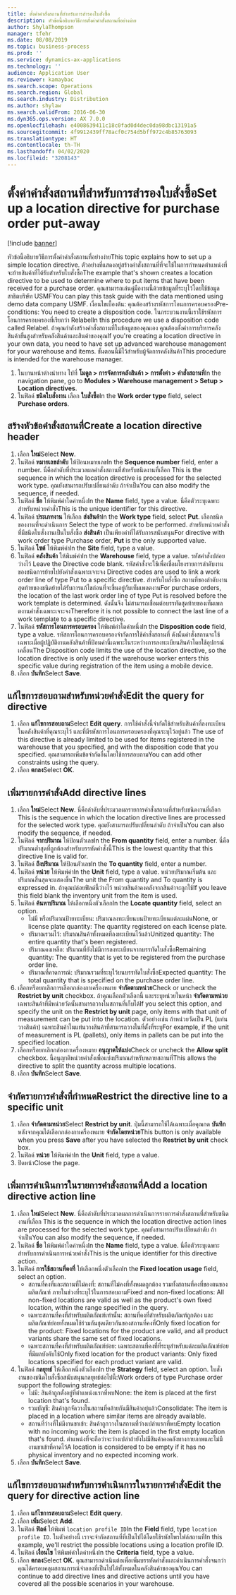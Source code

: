 ```yaml
---
title: ตั้งค่าคำสั่งสถานที่สำหรับการสำรองใบสั่งซื้อ
description: หัวข้อนี้อธิบายวิธีการตั้งค่าคำสั่งสถานที่อย่างง่าย
author: ShylaThompson
manager: tfehr
ms.date: 08/08/2019
ms.topic: business-process
ms.prod: ''
ms.service: dynamics-ax-applications
ms.technology: ''
audience: Application User
ms.reviewer: kamaybac
ms.search.scope: Operations
ms.search.region: Global
ms.search.industry: Distribution
ms.author: shylaw
ms.search.validFrom: 2016-06-30
ms.dyn365.ops.version: AX 7.0.0
ms.openlocfilehash: e4008639411c18c0fad0d4dec0da98dbc13191a5
ms.sourcegitcommit: 4f9912439ff78acf0c754d5bff972c4b85763093
ms.translationtype: HT
ms.contentlocale: th-TH
ms.lasthandoff: 04/02/2020
ms.locfileid: "3208143"
---
```

# <a name="set-up-a-location-directive-for-purchase-order-put-away"></a><span data-ttu-id="ece68-103">ตั้งค่าคำสั่งสถานที่สำหรับการสำรองใบสั่งซื้อ</span><span class="sxs-lookup"><span data-stu-id="ece68-103">Set up a location directive for purchase order put-away</span></span>

[!include [banner](../../includes/banner.md)]

<span data-ttu-id="ece68-104">หัวข้อนี้อธิบายวิธีการตั้งค่าคำสั่งสถานที่อย่างง่าย</span><span class="sxs-lookup"><span data-stu-id="ece68-104">This topic explains how to set up a simple location directive.</span></span> <span data-ttu-id="ece68-105">ตัวอย่างที่แสดงอยู่สร้างคำสั่งสถานที่ที่จะใช้ในการกำหนดตำแหน่งที่จะย้ายสินค้าที่ได้รับสำหรับใบสั่งซื้อ</span><span class="sxs-lookup"><span data-stu-id="ece68-105">The example that's shown creates a location directive to be used to determine where to put items that have been received for a purchase order.</span></span> <span data-ttu-id="ece68-106">คุณสามารถเล่นคู่มืองานนี้ด้วยข้อมูลที่ระบุไว้โดยใช้ข้อมูลสาธิตบริษัท USMF</span><span class="sxs-lookup"><span data-stu-id="ece68-106">You can play this task guide with the data mentioned using demo data company USMF.</span></span> <span data-ttu-id="ece68-107">เงื่อนไขเบื้องต้น: คุณต้องสร้างรหัสการโอนการครอบครอง</span><span class="sxs-lookup"><span data-stu-id="ece68-107">Pre-conditions: You need to create a disposition code.</span></span> <span data-ttu-id="ece68-108">ในกระบวนงานนี้เราใช้รหัสการโอนการครอบครองที่เรียกว่า Relabel</span><span class="sxs-lookup"><span data-stu-id="ece68-108">In this procedure we use a disposition code called Relabel.</span></span> <span data-ttu-id="ece68-109">ถ้าคุณกำลังสร้างคำสั่งสถานที่ในข้อมูลของคุณเอง คุณต้องตั้งค่าการบริหารคลังสินค้าขั้นสูงสำหรับคลังสินค้าและสินค้าของคุณ</span><span class="sxs-lookup"><span data-stu-id="ece68-109">If you're creating a location directive in your own data, you need to have set up advanced warehouse management for your warehouse and items.</span></span> <span data-ttu-id="ece68-110">ขั้นตอนนี้มีไว้สำหรับผู้จัดการคลังสินค้า</span><span class="sxs-lookup"><span data-stu-id="ece68-110">This procedure is intended for the warehouse manager.</span></span>

1. <span data-ttu-id="ece68-111">ในบานหน้าต่างนำทาง ไปที่ **โมดูล > การจัดการคลังสินค้า > การตั้งค่า > คำสั่งสถานที่**</span><span class="sxs-lookup"><span data-stu-id="ece68-111">In the navigation pane, go to **Modules > Warehouse management > Setup > Location directives**.</span></span>
2. <span data-ttu-id="ece68-112">ในฟิลด์ **ชนิดใบสั่งงาน** เลือก **ใบสั่งซื้อ**</span><span class="sxs-lookup"><span data-stu-id="ece68-112">In the **Work order type** field, select **Purchase orders**.</span></span>

## <a name="create-a-location-directive-header"></a><span data-ttu-id="ece68-113">สร้างหัวข้อคำสั่งสถานที่</span><span class="sxs-lookup"><span data-stu-id="ece68-113">Create a location directive header</span></span>
1. <span data-ttu-id="ece68-114">เลือก **ใหม่**</span><span class="sxs-lookup"><span data-stu-id="ece68-114">Select **New**.</span></span>
2. <span data-ttu-id="ece68-115">ในฟิลด์ **หมายเลขลำดับ** ให้ป้อนหมายเลข</span><span class="sxs-lookup"><span data-stu-id="ece68-115">In the **Sequence number** field, enter a number.</span></span> <span data-ttu-id="ece68-116">นี่คือลำดับที่ประมวลผลคำสั่งสถานที่สำหรับชนิดงานที่เลือก </span><span class="sxs-lookup"><span data-stu-id="ece68-116">This is the sequence in which the location directive is processed for the selected work type.</span></span> <span data-ttu-id="ece68-117">คุณยังสามารถปรับเปลี่ยนลำดับ ถ้าจำเป็น</span><span class="sxs-lookup"><span data-stu-id="ece68-117">You can also modify the sequence, if needed.</span></span>  
3. <span data-ttu-id="ece68-118">ในฟิลด์ **ชื่อ** ให้พิมพ์ค่าใดค่าหนึ่ง</span><span class="sxs-lookup"><span data-stu-id="ece68-118">In the **Name** field, type a value.</span></span> <span data-ttu-id="ece68-119">นี่คือตัวระบุเฉพาะสำหรับหน่วยคำสั่ง</span><span class="sxs-lookup"><span data-stu-id="ece68-119">This is the unique identifier for this directive.</span></span>  
4. <span data-ttu-id="ece68-120">ในฟิลด์ **ประเภทงาน** ให้เลือก **ส่งสินค้า**</span><span class="sxs-lookup"><span data-stu-id="ece68-120">In the **Work type** field, select **Put**.</span></span> <span data-ttu-id="ece68-121">เลือกชนิดของงานที่จะดำเนินการ </span><span class="sxs-lookup"><span data-stu-id="ece68-121">Select the type of work to be performed.</span></span> <span data-ttu-id="ece68-122">สำหรับหน่วยคำสั่งที่มีชนิดใบสั่งงานเป็นใบสั่งซื้อ **ส่งสินค้า** เป็นเพียงค่าที่ได้รับการสนับสนุน</span><span class="sxs-lookup"><span data-stu-id="ece68-122">For directive with work order type Purchase order, **Put** is the only supported value.</span></span>  
5. <span data-ttu-id="ece68-123">ในฟิลด์ **ไซต์** ให้พิมพ์ค่า</span><span class="sxs-lookup"><span data-stu-id="ece68-123">In the **Site** field, type a value.</span></span>
6. <span data-ttu-id="ece68-124">ในฟิลด์ **คลังสินค้า** ให้พิมพ์ค่า</span><span class="sxs-lookup"><span data-stu-id="ece68-124">In the **Warehouse** field, type a value.</span></span> <span data-ttu-id="ece68-125">รหัสคำสั่งปล่อยว่างไว้ </span><span class="sxs-lookup"><span data-stu-id="ece68-125">Leave the Directive code blank.</span></span>  <span data-ttu-id="ece68-126">รหัสคำสั่งจะใช้เพื่อเชื่อมโยงรายการลำดับงานของชนิดการย้ายไปยังคำสั่งเฉพาะเจาะจง </span><span class="sxs-lookup"><span data-stu-id="ece68-126">Directive codes are used to link a work order line of type Put to a specific directive.</span></span> <span data-ttu-id="ece68-127">สำหรับใบสั่งซื้อ สถานที่ของลำดับงานสุดท้ายของชนิดย้ายได้รับการแก้ไขก่อนที่จะขึ้นอยู่กับเท็มเพลตงาน</span><span class="sxs-lookup"><span data-stu-id="ece68-127">For purchase orders, the location of the last work order line of type Put is resolved before the work template is determined.</span></span> <span data-ttu-id="ece68-128">ดังนั้นจึง ไม่สามารถเชื่อมต่อบรรทัดสุดท้ายของเท็มเพลตงานคำสั่งเฉพาะเจาะจง</span><span class="sxs-lookup"><span data-stu-id="ece68-128">Therefore it is not possible to connect the last line of a work template to a specific directive.</span></span>   
7. <span data-ttu-id="ece68-129">ในฟิลด์ **รหัสการโอนการครอบครอง** ให้พิมพ์ค่าใดค่าหนึ่ง</span><span class="sxs-lookup"><span data-stu-id="ece68-129">In the **Disposition code** field, type a value.</span></span> <span data-ttu-id="ece68-130">รหัสการโอนการครอบครองจำกัดการใช้คำสั่งสถานที่ ดังนั้นคำสั่งสถานจะใช้เฉพาะเมื่อผู้ปฏิบัติงานคลังสินค้าที่ป้อนค่านี้เฉพาะในระหว่างการลงทะเบียนสินค้าโดยใช้อุปกรณ์เคลื่อน</span><span class="sxs-lookup"><span data-stu-id="ece68-130">The Disposition code limits the use of the location directive, so the location directive is only used if the warehouse worker enters this specific value during registration of the item using a mobile device.</span></span>  
8. <span data-ttu-id="ece68-131">เลือก **บันทึก**</span><span class="sxs-lookup"><span data-stu-id="ece68-131">Select **Save**.</span></span>

## <a name="edit-the-query-for-directive"></a><span data-ttu-id="ece68-132">แก้ไขการสอบถามสำหรับหน่วยคำสั่ง</span><span class="sxs-lookup"><span data-stu-id="ece68-132">Edit the query for directive</span></span>
1. <span data-ttu-id="ece68-133">เลือก **แก้ไขการสอบถาม**</span><span class="sxs-lookup"><span data-stu-id="ece68-133">Select **Edit query**.</span></span> <span data-ttu-id="ece68-134">การใช้คำสั่งนี้จำกัดใช้สำหรับสินค้าที่ลงทะเบียน ในคลังสินค้าที่คุณระบุไว้ และที่มีรหัสการโอนการครอบครองที่คุณระบุไว้อยู่แล้ว </span><span class="sxs-lookup"><span data-stu-id="ece68-134">The use of this directive is already limited to be used for items registered in the warehouse that you specified, and with the disposition code that you specified.</span></span> <span data-ttu-id="ece68-135">คุณสามารถเพิ่มข้อจำกัดอื่นโดยใช้การสอบถาม</span><span class="sxs-lookup"><span data-stu-id="ece68-135">You can add other constraints using the query.</span></span>  
2. <span data-ttu-id="ece68-136">เลือก **ตกลง**</span><span class="sxs-lookup"><span data-stu-id="ece68-136">Select **OK**.</span></span>

## <a name="add-directive-lines"></a><span data-ttu-id="ece68-137">เพิ่มรายการคำสั่ง</span><span class="sxs-lookup"><span data-stu-id="ece68-137">Add directive lines</span></span>
1. <span data-ttu-id="ece68-138">เลือก **ใหม่**</span><span class="sxs-lookup"><span data-stu-id="ece68-138">Select **New**.</span></span> <span data-ttu-id="ece68-139">นี่คือลำดับที่ประมวลผลรายการคำสั่งสถานที่สำหรับชนิดงานที่เลือก </span><span class="sxs-lookup"><span data-stu-id="ece68-139">This is the sequence in which the location directive lines are processed for the selected work type.</span></span> <span data-ttu-id="ece68-140">คุณยังสามารถปรับเปลี่ยนลำดับ ถ้าจำเป็น</span><span class="sxs-lookup"><span data-stu-id="ece68-140">You can also modify the sequence, if needed.</span></span>  
2. <span data-ttu-id="ece68-141">ในฟิลด์ **จากปริมาณ** ให้ป้อนตัวเลข</span><span class="sxs-lookup"><span data-stu-id="ece68-141">In the **From quantity** field, enter a number.</span></span> <span data-ttu-id="ece68-142">นี่คือปริมาณต่ำสุดที่ถูกต้องสำหรับบรรทัดคำสั่งนี้</span><span class="sxs-lookup"><span data-stu-id="ece68-142">This is the lowest quantity that this directive line is valid for.</span></span>  
3. <span data-ttu-id="ece68-143">ในฟิลด์ **ถึงปริมาณ** ให้ป้อนตัวเลข</span><span class="sxs-lookup"><span data-stu-id="ece68-143">In the **To quantity** field, enter a number.</span></span>
4. <span data-ttu-id="ece68-144">ในฟิลด์ **หน่วย** ให้พิมพ์ค่า</span><span class="sxs-lookup"><span data-stu-id="ece68-144">In the **Unit** field, type a value.</span></span> <span data-ttu-id="ece68-145">หน่วยปริมาณเริ่มต้น และปริมาณสิ้นสุดจะแสดงขึ้น</span><span class="sxs-lookup"><span data-stu-id="ece68-145">The unit the From quantity and To quantity is expressed in.</span></span> <span data-ttu-id="ece68-146">ถ้าคุณปล่อยฟิลด์นี้ว่างไว้ หน่วยสินค้าคงคลังจากสินค้าจะถูกใช้</span><span class="sxs-lookup"><span data-stu-id="ece68-146">If you leave this field blank the inventory unit from the item is used.</span></span>  
5. <span data-ttu-id="ece68-147">ในฟิลด์ **ค้นหาปริมาณ** ให้เลือกหนึ่งตัวเลือก</span><span class="sxs-lookup"><span data-stu-id="ece68-147">In the **Locate quantity** field, select an option.</span></span>
    - <span data-ttu-id="ece68-148">ไม่มี หรือปริมาณป้ายทะเบียน: ปริมาณลงทะเบียนบนป้ายทะเบียนแต่ละแผ่น</span><span class="sxs-lookup"><span data-stu-id="ece68-148">None, or license plate quantity: The quantity registered on each license plate.</span></span>  
    - <span data-ttu-id="ece68-149">ปริมาณรวมไว้: ปริมาณสินค้าทั้งหมดที่ลงทะเบียนไว้แล้ว</span><span class="sxs-lookup"><span data-stu-id="ece68-149">Unitized quantity: The entire quantity that's been registered.</span></span>  
    - <span data-ttu-id="ece68-150">ปริมาณคงเหลือ: ปริมาณที่ยังไม่มีการลงทะเบียนจากบรรทัดใบสั่งซื้อ</span><span class="sxs-lookup"><span data-stu-id="ece68-150">Remaining quantity: The quantity that is yet to be registered from the purchase order line.</span></span>  
    - <span data-ttu-id="ece68-151">ปริมาณที่คาดการณ์: ปริมาณรวมที่ระบุไว้บนบรรทัดใบสั่งซื้อ</span><span class="sxs-lookup"><span data-stu-id="ece68-151">Expected quantity: The total quantity that is specified on the purchase order line.</span></span>  
6. <span data-ttu-id="ece68-152">เลือกหรือยกเลิกการเลือกกล่องกาเครื่องหมาย **จำกัดตามหน่วย**</span><span class="sxs-lookup"><span data-stu-id="ece68-152">Check or uncheck the **Restrict by unit** checkbox.</span></span> <span data-ttu-id="ece68-153">ถ้าคุณเลือกตัวเลือกนี้ และระบุหน่วยในหน้า **จำกัดตามหน่วย** เฉพาะสินค้าที่มีหน่วยวัดนั้นสามารถวางในสถานที่เก็บได้</span><span class="sxs-lookup"><span data-stu-id="ece68-153">If you select this option, and specify the unit on the **Restrict by unit** page, only items with that unit of measurement can be put into the location.</span></span> <span data-ttu-id="ece68-154">ตัวอย่างเช่น ถ้าหน่วยวัดเป็น PL (แท่นวางสินค้า) เฉพาะสินค้าในแท่นวางสินค้าที่สามารถวางในที่ตั้งที่ระบุ</span><span class="sxs-lookup"><span data-stu-id="ece68-154">For example, if the unit of measurement is PL (pallets), only items in pallets can be put into the specified location.</span></span>  
7. <span data-ttu-id="ece68-155">เลือกหรือยกเลิกกล่องกาเครื่องหมาย **อนุญาตให้แบ่ง**</span><span class="sxs-lookup"><span data-stu-id="ece68-155">Check or uncheck the **Allow split** checkbox.</span></span> <span data-ttu-id="ece68-156">นี้อนุญาติหน่วยคำสั่งเพื่อแบ่งปริมาณสำหรับหลายสถานที่</span><span class="sxs-lookup"><span data-stu-id="ece68-156">This allows the directive to split the quantity across multiple locations.</span></span>  
8. <span data-ttu-id="ece68-157">เลือก **บันทึก**</span><span class="sxs-lookup"><span data-stu-id="ece68-157">Select **Save**.</span></span>

## <a name="restrict-the-directive-line-to-a-specific-unit"></a><span data-ttu-id="ece68-158">จำกัดรายการคำสั่งที่กำหนด</span><span class="sxs-lookup"><span data-stu-id="ece68-158">Restrict the directive line to a specific unit</span></span>
1. <span data-ttu-id="ece68-159">เลือก **จำกัดตามหน่วย**</span><span class="sxs-lookup"><span data-stu-id="ece68-159">Select **Restrict by unit**.</span></span> <span data-ttu-id="ece68-160">ปุ่มนี้สามารถใช้ได้เฉพาะเมื่อคุณกด **บันทึก** หลังจากคุณได้เลือกกล่องกาเครื่องหมาย **จำกัดโดยหน่วย**</span><span class="sxs-lookup"><span data-stu-id="ece68-160">This button is only available when you press **Save** after you have selected the **Restrict by unit** check box.</span></span>  
2. <span data-ttu-id="ece68-161">ในฟิลด์ **หน่วย** ให้พิมพ์ค่า</span><span class="sxs-lookup"><span data-stu-id="ece68-161">In the **Unit** field, type a value.</span></span>
3. <span data-ttu-id="ece68-162">ปิดหน้า</span><span class="sxs-lookup"><span data-stu-id="ece68-162">Close the page.</span></span>

## <a name="add-a-location-directive-action-line"></a><span data-ttu-id="ece68-163">เพิ่มการดำเนินการในรายการคำสั่งสถานที่</span><span class="sxs-lookup"><span data-stu-id="ece68-163">Add a location directive action line</span></span>
1. <span data-ttu-id="ece68-164">เลือก **ใหม่**</span><span class="sxs-lookup"><span data-stu-id="ece68-164">Select **New**.</span></span> <span data-ttu-id="ece68-165">นี่คือลำดับที่ประมวลผลการดำเนินการรายการคำสั่งสถานที่สำหรับชนิดงานที่เลือก </span><span class="sxs-lookup"><span data-stu-id="ece68-165">This is the sequence in which the location directive action lines are processed for the selected work type.</span></span> <span data-ttu-id="ece68-166">คุณยังสามารถปรับเปลี่ยนลำดับ ถ้าจำเป็น</span><span class="sxs-lookup"><span data-stu-id="ece68-166">You can also modify the sequence, if needed.</span></span>  
2. <span data-ttu-id="ece68-167">ในฟิลด์ **ชื่อ** ให้พิมพ์ค่าใดค่าหนึ่ง</span><span class="sxs-lookup"><span data-stu-id="ece68-167">In the **Name** field, type a value.</span></span> <span data-ttu-id="ece68-168">นี่คือตัวระบุเฉพาะสำหรับการดำเนินการหน่วยคำสั่ง</span><span class="sxs-lookup"><span data-stu-id="ece68-168">This is the unique identifier for this directive action.</span></span>  
3. <span data-ttu-id="ece68-169">ในฟิลด์ **การใช้สถานที่คงที่** ให้เลือกหนึ่งตัวเลือก</span><span class="sxs-lookup"><span data-stu-id="ece68-169">In the **Fixed location usage** field, select an option.</span></span>
    - <span data-ttu-id="ece68-170">สถานที่คงที่และสถานที่ไม่คงที่: สถานที่ไม่คงที่ทั้งหมดถูกต้อง รวมทั้งสถานที่คงที่ของตนของผลิตภัณฑ์ ภายในช่วงที่ระบุไว้ในการสอบถาม</span><span class="sxs-lookup"><span data-stu-id="ece68-170">Fixed and non-fixed locations: All non-fixed locations are valid as well as the product's own fixed location, within the range specified in the query.</span></span>  
    - <span data-ttu-id="ece68-171">เฉพาะสถานที่คงที่สำหรับผลิตภัณฑ์เท่านั้น: สถานที่คงที่สำหรับผลิตภัณฑ์ถูกต้อง และผลิตภัณฑ์ย่อยทั้งหมดใช้ร่วมกันชุดเดียวกันของสถานที่คงที่</span><span class="sxs-lookup"><span data-stu-id="ece68-171">Only fixed location for the product: Fixed locations for the product are valid, and all product variants share the same set of fixed locations.</span></span>  
    - <span data-ttu-id="ece68-172">เฉพาะสถานที่คงที่สำหรับผลิตภัณฑ์ย่อย: เฉพาะสถานที่คงที่ที่ระบุสำหรับแต่ละผลิตภัณฑ์ย่อยที่มีผลบังคับใช้</span><span class="sxs-lookup"><span data-stu-id="ece68-172">Only fixed location for the product variants: Only fixed locations specified for each product variant are valid.</span></span>  
4. <span data-ttu-id="ece68-173">ในฟิลด์ **กลยุทธ์** ให้เลือกหนึ่งตัวเลือก</span><span class="sxs-lookup"><span data-stu-id="ece68-173">In the **Strategy** field, select an option.</span></span> <span data-ttu-id="ece68-174">ใบสั่งงานของชนิดใบสั่งซื้อสนับสนุนกลยุทธ์ต่อไปนี้:</span><span class="sxs-lookup"><span data-stu-id="ece68-174">Work orders of type Purchase order support the following strategies:</span></span> 
    - <span data-ttu-id="ece68-175">ไม่มี: สินค้าถูกตั้งอยู่ที่ตำแหน่งแรกที่พบ</span><span class="sxs-lookup"><span data-stu-id="ece68-175">None: the item is placed at the first location that's found.</span></span>  
    - <span data-ttu-id="ece68-176">รวมบัญชี: สินค้าถูกจัดวางในสถานที่คล้ายกันมีสินค้าอยู่แล้ว</span><span class="sxs-lookup"><span data-stu-id="ece68-176">Consolidate: The item is placed in a location where similar items are already available.</span></span>  
    - <span data-ttu-id="ece68-177">สถานที่ว่างที่ไม่มีงานขาเข้า: สินค้าถูกวางในสถานที่ว่างเปล่าแรกที่พบ</span><span class="sxs-lookup"><span data-stu-id="ece68-177">Empty location with no incoming work: the item is placed in the first empty location that's found.</span></span> <span data-ttu-id="ece68-178">ตำแหน่งที่จะถือว่าจะว่างเปล่าถ้ายังไม่มีสินค้าคงคลังทางกายภาพและไม่มีงานขาเข้าที่คาดไว้</span><span class="sxs-lookup"><span data-stu-id="ece68-178">A location is considered to be empty if it has no physical inventory and no expected incoming work.</span></span>  
5. <span data-ttu-id="ece68-179">เลือก **บันทึก**</span><span class="sxs-lookup"><span data-stu-id="ece68-179">Select **Save**.</span></span>

## <a name="edit-the-query-for-directive-action-line"></a><span data-ttu-id="ece68-180">แก้ไขการสอบถามสำหรับการดำเนินการในรายการคำสั่ง</span><span class="sxs-lookup"><span data-stu-id="ece68-180">Edit the query for directive action line</span></span>
1. <span data-ttu-id="ece68-181">เลือก **แก้ไขการสอบถาม**</span><span class="sxs-lookup"><span data-stu-id="ece68-181">Select **Edit query**.</span></span>
2. <span data-ttu-id="ece68-182">เลือก **เพิ่ม**</span><span class="sxs-lookup"><span data-stu-id="ece68-182">Select **Add**.</span></span>
3. <span data-ttu-id="ece68-183">ในฟิลด์ **ฟิลด์** ให้พิมพ์ `location profile ID`</span><span class="sxs-lookup"><span data-stu-id="ece68-183">In the **Field** field, type `location profile ID`.</span></span> <span data-ttu-id="ece68-184">ในตัวอย่างนี้ เราจะจำกัดสถานที่ที่เป็นไปได้โดยใช้รหัสโพรไฟล์สถานที่</span><span class="sxs-lookup"><span data-stu-id="ece68-184">In this example, we'll restrict the possible locations using a location profile ID.</span></span>  
4. <span data-ttu-id="ece68-185">ในฟิลด์ **เงื่อนไข** ให้พิมพ์ค่าใดค่าหนึ่ง</span><span class="sxs-lookup"><span data-stu-id="ece68-185">In the **Criteria** field, type a value.</span></span>
5. <span data-ttu-id="ece68-186">เลือก **ตกลง**</span><span class="sxs-lookup"><span data-stu-id="ece68-186">Select **OK**.</span></span> <span data-ttu-id="ece68-187">คุณสามารถดำเนินต่อเพื่อเพิ่มบรรทัดคำสั่งและดำเนินการคำสั่งจนกว่าคุณได้ครอบคลุมสถานการณ์จำลองที่เป็นไปได้ทั้งหมดในคลังสินค้าของคุณ</span><span class="sxs-lookup"><span data-stu-id="ece68-187">You can continue to add directive lines and directive actions until you have covered all the possible scenarios in your warehouse.</span></span>  

